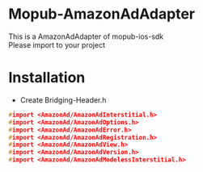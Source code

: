 # Mopub-AmazonAdAdapter

This is a AmazonAdAdapter of mopub-ios-sdk  
Please import to your project  

# Installation

- Create Bridging-Header.h 
``` Bridging-Header.h
#import <AmazonAd/AmazonAdInterstitial.h>
#import <AmazonAd/AmazonAdOptions.h>
#import <AmazonAd/AmazonAdError.h>
#import <AmazonAd/AmazonAdRegistration.h>
#import <AmazonAd/AmazonAdView.h>
#import <AmazonAd/AmazonAdVersion.h>
#import <AmazonAd/AmazonAdModelessInterstitial.h>
```
